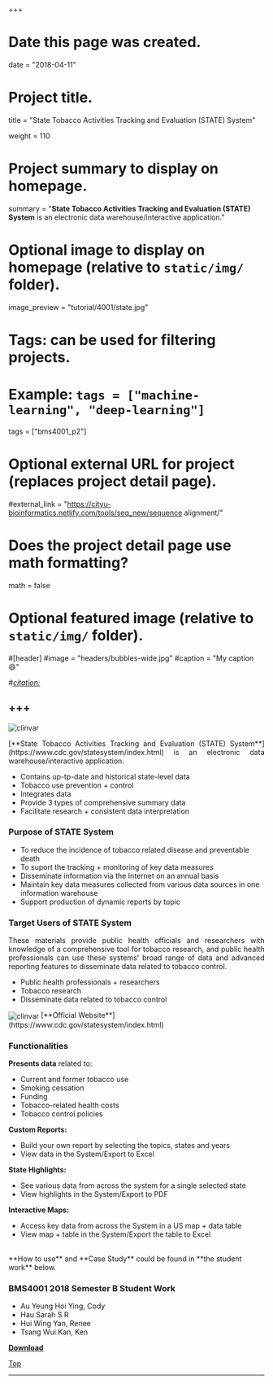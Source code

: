 +++
# Date this page was created.
date = "2018-04-11"

# Project title.
title = "State Tobacco Activities Tracking and Evaluation (STATE) System"

weight = 110
# Project summary to display on homepage.
summary = "**State Tobacco Activities Tracking and Evaluation (STATE) System** is an electronic data warehouse/interactive application."

# Optional image to display on homepage (relative to `static/img/` folder).
image_preview = "tutorial/4001/state.jpg"

# Tags: can be used for filtering projects.
# Example: `tags = ["machine-learning", "deep-learning"]`
tags = ["bms4001_p2"]

# Optional external URL for project (replaces project detail page).
#external_link = "https://cityu-bioinformatics.netlify.com/tools/seq_new/sequence alignment/"


# Does the project detail page use math formatting?
math = false

# Optional featured image (relative to `static/img/` folder).
#[header]
#image = "headers/bubbles-wide.jpg"
#caption = "My caption :smile:"

#*[citation:](http://www.sequence-alignment.com/)*

+++
---
<img src="/img/tutorial/4001/state.jpg" alt="clinvar" align="center">

<span id="top"></span>

<p align="justify">[**State Tobacco Activities Tracking and Evaluation (STATE) System**](https://www.cdc.gov/statesystem/index.html) is an electronic data warehouse/interactive application. 

* Contains up-tp-date and historical state-level data
* Tobacco use prevention + control
* Integrates data
* Provide 3 types of comprehensive summary data
* Facilitate research + consistent data interpretation

### Purpose of STATE System

* To reduce the incidence of tobacco related disease and preventable death
* To suport the tracking + monitoring of key data measures
* Disseminate information via the Internet on an annual basis
* Maintain key data measures collected from various data sources in one information warehouse
* Support production of dynamic reports by topic

### Target Users of STATE System

<p align="justify">These materials provide public health officials and researchers with knowledge of a comprehensive tool for tobacco research, and public health professionals can use these systems' broad range of data and advanced reporting features to disseminate data related to tobacco control.

* Public health professionals + researchers
* Tobacco research
* Disseminate data related to tobacco control

<img src="/img/tutorial/4001/state2.png" alt="clinvar" align="center">
[**Official Website**](https://www.cdc.gov/statesystem/index.html)

### Functionalities 

**Presents data** related to:

* Current and former tobacco use
* Smoking cessation
* Funding
* Tobacco-related health costs
* Tobacco control policies

**Custom Reports:**

* Build your own report by selecting the topics, states and years
* View data in the System/Export to Excel

**State Highlights:**

* See various data from across the system for a single selected state
* View highlights in the System/Export to PDF

**Interactive Maps:**

* Access key data from across the System in a US map + data table
* View map + table in the System/Export the table to Excel


<br>
**How to use** and **Case Study** could be found in **the student work** below.

### BMS4001 2018 Semester B Student Work

* Au Yeung Hoi Ying, Cody 
* Hau Sarah S R 
* Hui Wing Yan, Renee 
* Tsang Wui Kan, Ken 

[**Download**](https://drive.google.com/open?id=1x-eEcWzN1avwYyMz8c4dhDwkhQ4Hcb81)

[<i class="fa fa-hand-o-up fa-1x "></i>Top](#top)

---